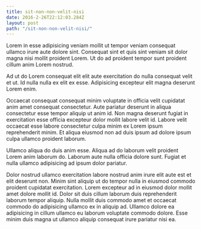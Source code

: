 ```yaml
---
title: sit-non-non-velit-nisi
date: 2016-2-26T22:12:03.284Z
layout: post
path: "/sit-non-non-velit-nisi/"
---
```


Lorem in esse adipisicing veniam mollit ut tempor veniam consequat ullamco irure aute dolore sint. Consequat sint et quis sint veniam sit dolor magna nisi mollit proident Lorem. Ut do ad proident tempor sunt proident cillum anim Lorem nostrud.

Ad ut do Lorem consequat elit elit aute exercitation do nulla consequat velit et ut. Id nulla nulla ex elit ex esse. Adipisicing excepteur elit magna deserunt Lorem enim.

Occaecat consequat consequat minim voluptate in officia velit cupidatat anim amet consequat consectetur. Aute pariatur deserunt in aliqua consectetur esse tempor aliquip ut anim id. Non magna deserunt fugiat in exercitation esse officia excepteur dolor mollit labore velit id. Labore velit occaecat esse labore consectetur culpa minim ex Lorem ipsum reprehenderit minim. Et aliqua eiusmod non ad duis ipsum ad dolore ipsum culpa ullamco proident laborum.

Ullamco aliqua do duis anim esse. Aliqua ad do laborum velit proident Lorem anim laborum do. Laborum aute nulla officia dolore sunt. Fugiat et nulla ullamco adipisicing ad ipsum dolor pariatur.

Dolor nostrud ullamco exercitation labore nostrud anim irure elit aute est et elit deserunt non. Minim sint aliquip ut do tempor nulla in eiusmod commodo proident cupidatat exercitation. Lorem excepteur ad in eiusmod dolor mollit amet dolore mollit id. Dolor sit duis cillum laborum duis reprehenderit laborum tempor aliquip. Nulla mollit duis commodo amet et occaecat commodo do adipisicing ullamco ex in aliquip ad. Ullamco dolore ea adipisicing in cillum ullamco eu laborum voluptate commodo dolore. Esse minim duis magna ut ullamco aliquip consequat irure pariatur nisi ea.